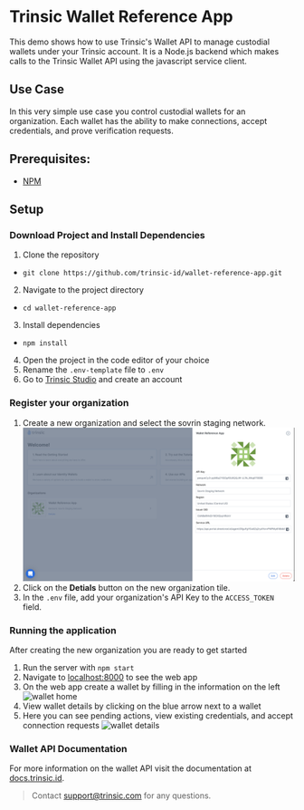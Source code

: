 # Trinsic Wallet Reference App
This demo shows how to use Trinsic's Wallet API to manage custodial wallets under your Trinsic account. It is a Node.js backend which makes calls to the Trinsic Wallet API using the javascript service client.

## Use Case
In this very simple use case you control custodial wallets for an organization. Each wallet has the ability to make connections, accept credentials, and prove verification requests.

## Prerequisites:
- <a href="https://www.npmjs.com/get-npm" target="_blank">NPM</a>

## Setup

### Download Project and Install Dependencies
1. Clone the repository
- `git clone https://github.com/trinsic-id/wallet-reference-app.git`
2. Navigate to the project directory
- `cd wallet-reference-app`
3. Install dependencies
- `npm install`
4. Open the project in the code editor of your choice
5. Rename the `.env-template` file to `.env`
6. Go to <a href="https://studio.trinsic.id" target="_blank">Trinsic Studio</a> and create an account

### Register your organization
1. Create a new organization and select the sovrin staging network.
![new organization](assets/organization.png)
1. Click on the **Detials** button on the new organization tile.
2. In the `.env` file, add your organization's API Key to the `ACCESS_TOKEN` field.

### Running the application
After creating the new organization you are ready to get started
1. Run the server with `npm start`
2. Navigate to <a href="http://localhost:8000" target="_blank">localhost:8000</a> to see the web app
3. On the web app create a wallet by filling in the information on the left
![wallet home](assets/walletHome.png)
4. View wallet details by clicking on the blue arrow next to a wallet
5. Here you can see pending actions, view existing credentials, and accept connection requests
![wallet details](assets/walletDetails.png)

### Wallet API Documentation
For more information on the wallet API visit the documentation at [docs.trinsic.id](https://docs.trinsic.id/reference).

> Contact <support@trinsic.com> for any questions.
